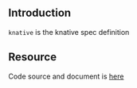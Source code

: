 ## Introduction

`knative` is the knative spec definition



## Resource

Code source and document is [here](https://github.com/kcl-lang/artifacthub/tree/main/knative)
